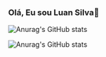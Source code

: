 ### Olá, Eu sou Luan Silva👋

![Anurag's GitHub stats](https://github-readme-stats.vercel.app/api?username=meadowmage&theme=dark&show_icons=true)

![Anurag's GitHub stats](https://github-readme-stats.vercel.app/api?username=meadowmage&show=reviews,discussions_started,discussions_answered,prs_merged,prs_merged_percentage)



<!--
**meadowmage/meadowmage** is a ✨ _special_ ✨ repository because its `README.md` (this file) appears on your GitHub profile.

Here are some ideas to get you started:

- 🔭 I’m currently working on ...
- 🌱 I’m currently learning ...
- 👯 I’m looking to collaborate on ...
- 🤔 I’m looking for help with ...
- 💬 Ask me about ...
- 📫 How to reach me: ...
- 😄 Pronouns: ...
- ⚡ Fun fact: ...
-->
